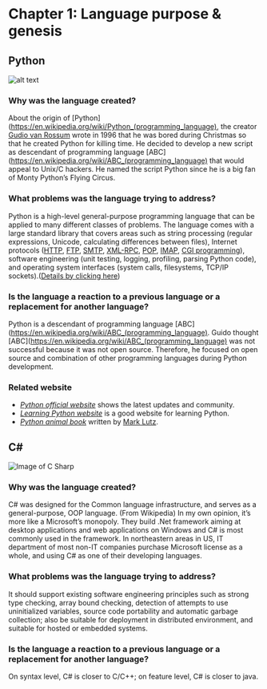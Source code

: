 # Chapter 1: Language purpose & genesis

## Python

![alt text](https://upload.wikimedia.org/wikipedia/commons/f/f8/Python_logo_and_wordmark.svg "Logo Title Text 1")

### Why was the language created?

About the origin of [Python](https://en.wikipedia.org/wiki/Python_(programming_language), the creator [Gudio van Rossum](https://en.wikipedia.org/wiki/Guido_van_Rossum) wrote in 1996 that he was bored during Christmas so that he created Python for killing time. He decided to develop a new script as descendant of programming language [ABC](https://en.wikipedia.org/wiki/ABC_(programming_language) that would appeal to Unix/C hackers. He named the script Python since he is a big fan of Monty Python’s Flying Circus.

### What problems was the language trying to address?

Python is a high-level general-purpose programming language that can be applied to many different classes of problems.
The language comes with a large standard library that covers areas such as string processing (regular expressions, Unicode, calculating differences between files), Internet protocols ([HTTP](https://en.wikipedia.org/wiki/Hypertext_Transfer_Protocol), [FTP](https://en.wikipedia.org/wiki/File_Transfer_Protocol), [SMTP](https://en.wikipedia.org/wiki/Simple_Mail_Transfer_Protocol), [XML-RPC](https://en.wikipedia.org/wiki/XML-RPC), [POP](https://en.wikipedia.org/wiki/Post_Office_Protocol), [IMAP](https://en.wikipedia.org/wiki/Internet_Message_Access_Protocol), [CGI programming](https://en.wikipedia.org/wiki/Common_Gateway_Interface)), software engineering (unit testing, logging, profiling, parsing Python code), and operating system interfaces (system calls, filesystems, TCP/IP sockets).([Details by clicking here](https://docs.python.org/3/faq/general.html#what-is-python-good-for))

### Is the language a reaction to a previous language or a replacement for another language?

Python is a descendant of programming language [ABC](https://en.wikipedia.org/wiki/ABC_(programming_language). Guido thought [ABC](https://en.wikipedia.org/wiki/ABC_(programming_language) was not successful because it was not open source. Therefore, he focused on open source and combination of other programming languages during Python development.

### Related website

* [_Python official website_](https://www.python.org/) shows the latest updates and community.
* [_Learning Python website_](https://www.learnpython.org/) is a good website for learning Python.
* [_Python animal book_](https://www.amazon.com/Learning-Python-5th-Mark-Lutz/dp/1449355730/ref=sr_1_2?ie=UTF8&qid=1493915677&sr=8-2&keywords=python) written by [Mark Lutz](https://www.amazon.com/Mark-Lutz/e/B000APH2C4/ref=dp_byline_cont_book_1).

## C# #

![Image of C Sharp](https://s-media-cache-ak0.pinimg.com/originals/c2/fb/fe/c2fbfeaf6d822fe9920b95cfd2e48e0d.jpg)

### Why was the language created?

C# was designed for the Common language infrastructure, and serves as a general-purpose, OOP language. (From Wikipedia)
In my own opinion, it’s more like a Microsoft’s monopoly. They build .Net framework aiming at desktop applications and web applications on Windows and C# is most commonly used in the framework. In northeastern areas in US, IT department of most non-IT companies purchase Microsoft license as a whole, and using C# as one of their developing languages.  

### What problems was the language trying to address?

It should support existing software engineering principles such as strong type checking, array bound checking, detection of attempts to use uninitialized variables, source code portability and automatic garbage collection; also be suitable for deployment in distributed environment, and suitable for hosted or embedded systems. 

### Is the language a reaction to a previous language or a replacement for another language?

On syntax level, C# is closer to C/C++; on feature level, C# is closer to java.  
